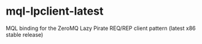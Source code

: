 # mql-lpclient-latest
MQL binding for the ZeroMQ Lazy Pirate REQ/REP client pattern (latest x86 stable release)

